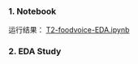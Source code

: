 ### 1. Notebook ###

运行结果： [T2-foodvoice-EDA.ipynb](https://github.com/frankyangdev/NLP-Learning/blob/main/FoodVoiceRecognition/T2-foodvoice-EDA.ipynb)

### 2. EDA Study ###



